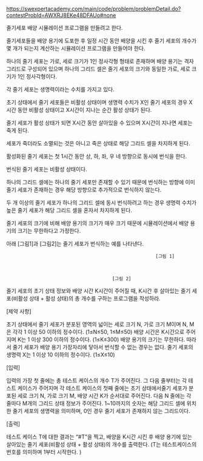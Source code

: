 https://swexpertacademy.com/main/code/problem/problemDetail.do?contestProbId=AWXRJ8EKe48DFAUo#none

줄기세포 배양 시뮬레이션 프로그램을 만들려고 한다.

줄기세포들을 배양 용기에 도포한 후 일정 시간 동안 배양을 시킨 후 줄기 세포의 개수가 몇 개가 되는지 계산하는 시뮬레이션 프로그램을 만들어야 한다.

하나의 줄기 세포는 가로, 세로 크기가 1인 정사각형 형태로 존재하며 배양 용기는 격자 그리드로 구성되어 있으며 하나의 그리드 셀은 줄기 세포의 크기와 동일한 가로, 세로 크기가 1인 정사각형이다.

각 줄기 세포는 생명력이라는 수치를 가지고 있다.

초기 상태에서 줄기 세포들은 비활성 상태이며 생명력 수치가 X인 줄기 세포의 경우 X시간 동안 비활성 상태이고 X시간이 지나는 순간 활성 상태가 된다.

줄기 세포가 활성 상태가 되면 X시간 동안 살아있을 수 있으며 X시간이 지나면 세포는 죽게 된다.

세포가 죽더라도 소멸되는 것은 아니고 죽은 상태로 해당 그리드 셀을 차지하게 된다.

활성화된 줄기 세포는 첫 1시간 동안 상, 하, 좌, 우 네 방향으로 동시에 번식을 한다.

번식된 줄기 세포는 비활성 상태이다.

하나의 그리드 셀에는 하나의 줄기 세포만 존재할 수 있기 때문에 번식하는 방향에 이미 줄기 세포가 존재하는 경우 해당 방향으로 추가적으로 번식하지 않는다.

두 개 이상의 줄기 세포가 하나의 그리드 셀에 동시 번식하려고 하는 경우 생명력 수치가 높은 줄기 세포가 해당 그리드 셀을 혼자서 차지하게 된다.

줄기 세포의 크기에 비해 배양 용기의 크기가 매우 크기 때문에 시뮬레이션에서 배양 용기의 크기는 무한하다고 가정한다.

아래 [그림1]과 [그림2]는 줄기 세포가 번식하는 예를 나타낸다.

 

                                                           [그림 1]
 

 
                                           [그림 2]

 

줄기 세포의 초기 상태 정보와 배양 시간 K시간이 주어질 때, K시간 후 살아있는 줄기 세포(비활성 상태 + 활성 상태)의 총 개수를 구하는 프로그램을 작성하라.


[제약 사항]


초기 상태에서 줄기 세포가 분포된 영역의 넓이는 세로 크기 N, 가로 크기 M이며 N, M은 각각 1 이상 50 이하의 정수이다. (1≤N≤50, 1≤M≤50)
배양 시간은 K시간으로 주어지며 K는 1 이상 300 이하의 정수이다. (1≤K≤300)
배양 용기의 크기는 무한하다. 따라서 줄기 세포가 배양 용기 가장자리에 닿아서 번식할 수 없는 경우는 없다.
줄기 세포의 생명력 X는 1 이상 10 이하의 정수이다. (1≤X≤10)
 

[입력]
 

입력의 가장 첫 줄에는 총 테스트 케이스의 개수 T가 주어진다.
그 다음 줄부터는 각 테스트 케이스가 주어지며
각 테스트 케이스의 첫째 줄에는 초기 상태에서줄기 세포가 분포된 세로 크기 N, 가로 크기 M, 배양 시간 K가 순서대로 주어진다.
다음 N 줄에는 각 줄마다 M개의 그리드 상태 정보가 주어진다.
1~10까지의 숫자는 해당 그리드 셀에 위치한 줄기 세포의 생명력을 의미하며,
0인 경우 줄기 세포가 존재하지 않는 그리드이다.


[출력]
 

테스트 케이스 T에 대한 결과는 “#T”을 찍고,
배양을 K시간 시킨 후 배양 용기에 있는 살아있는 줄기 세포(비활성 상태 + 활성 상태)의 개수를 출력한다. (T는 테스트케이스의 번호를 의미하며 1부터 시작한다. )